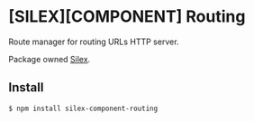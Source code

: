 [SILEX][COMPONENT] Routing
========

Route manager for routing URLs HTTP server.

Package owned [Silex](https://www.npmjs.com/package/silex).

Install
--------

```bash
$ npm install silex-component-routing
```
